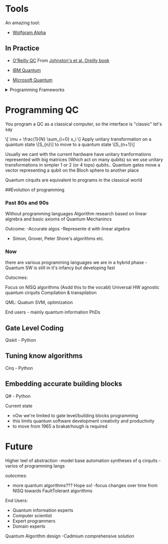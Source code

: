 # Tools

An amazing tool:
* [Wolfgram Alpha](https://www.wolframalpha.com/)

## In Practice

- [O'Reilly QC](https://oreilly-qc.github.io) From [Johnston's et al. Oreilly book](refs.md#jonston) 

- [IBM Quantum](https://www.ibm.com/quantum-computing/)

- [Microsoft Quantum](https://docs.microsoft.com/en-us/quantum/)

<details><summary>Programming Frameworks</summary>
<p>

* [Q#](https://docs.microsoft.com/en-us/quantum/user-guide/)
* [Circuit Composer/Quiskit, IBM](https://quantum-computing.ibm.com/docs/)
* [Quirk](http://algassert.com/quirk) 
    - Online simulator (!6 bits as of Nov 2020)
* [DWave Leap](https://dwavesys.com/take-leap) 
    - Access to D-Wave quantum computers
    - Ocean: Ptyhon library for quantum annealing
    - Problem specific libraries: QUBO, Ising...

</p>
</details>

# Programming QC

You program a QC as a classical computer, so the interface is "classic" let's say

\\[ \mu = \frac{1}{N} \sum_{i=0} x_i \\]
Apply unitary transformation on a quantum state \\[S_{n}\\] to move to a quantum state \\[S_{n+1}\\]

Usually we cant with the current hardware have unitary tranformations represented with big matrices (Which act on many qubits) so we use unitary transformations in simpler 1 or 2 (or 4 tops) qubits..
Quantum gates move a vector representing a qubit on the Bloch sphere to another place


Quantum cirquits are equivalent to programs in the classical world

##Evolution of programming

### Past  80s and 90s

Without programming languages
Algorithm research based on linear algrebra and basic axioms of Quantum Mechanincs

Outcome: 
-Accurate algos
-Represente d with linear algebra
- Simon, Grover, Peter Shore's algorithms etc.

### Now
there are various programming languages
we are in a hybrid phase - Quantum SW is still in it's infancy but developing fast

Outocmes:

Focus on NISQ algorithms (Asdd this to the vocabl)
Universal HW agnostic quantum cirquits
Compilation & transpilation

QML: Quatum SVM, optimization

End users - mainly quantum information PhDs

## Gate Level Coding
Qiskit - Python
## Tuning know algorithms
Cirq - Python
## Embedding accurate building blocks
Q# - Python

Current state
- nOw we're limited to gate level/building blocks programming
- this  limits quantum software development creativity and productivity
- to move from 1965 a brakatrhough is required

# Future

Higher leel of abstraction
-model base
automation
syntheses of q cirquits
-varios of programming langs

outocmes:
- more quantum algorithms??? Hope so!
-focus changes over time from NISQ towards FaultTolerant algorithms

End Users:
- Quantum information experts
- Computer scientist
- Expert programmers
- Domain experts  

Quantum Algorithm design
-Cadmium comprehensive solution


